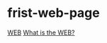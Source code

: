 # frist-web-page
<a href="https://www.w3.org/TR/html51/" target="_blank"
title="html specification link">WEB</a>
<a href="index page.html">What is the WEB?</a>
